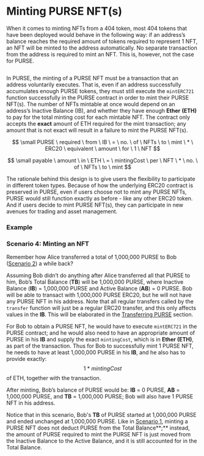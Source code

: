# Minting PURSE NFT(s)

When it comes to minting NFTs from a 404 token, most 404 tokens that have been deployed would behave in the following way: if an address’s balance reaches the required amount of tokens required to represent 1 NFT, an NFT will be minted to the address automatically. No separate transaction from the address is required to mint an NFT. This is, however, not the case for PURSE.

<figure><img src="../../../.gitbook/assets/purse404minting.png" alt=""><figcaption></figcaption></figure>

In PURSE, the minting of a PURSE NFT must be a transaction that an address voluntarily executes. That is, even if an address successfully accumulates enough PURSE tokens, they must still execute the `mintERC721` function successfully in the PURSE contract in order to mint their PURSE NFT(s). The number of NFTs mintable at once would depend on an address’s Inactive Balance (IB), and whether they have enough **Ether** **(ETH)** to pay for the total minting cost for each mintable NFT. The contract only accepts the **exact** amount of ETH required for the mint transaction; any amount that is not exact will result in a failure to mint the PURSE NFT(s).

$$
\small PURSE \ required \ from \ IB \ = \ no. \ of \ NFTs \ to \ mint \ * \ ERC20 \ equivalent \ amount \ for \ 1 \ NFT
$$

$$
\small payable \ amount \ in \ ETH \ = \ mintingCost \ per \ NFT \ * \ no. \ of \ NFTs \ to \ mint
$$

The rationale behind this design is to give users the flexibility to participate in different token types. Because of how the underlying ERC20 contract is preserved in PURSE, even if users choose not to mint any PURSE NFTs, PURSE would still function exactly as before - like any other ERC20 token. And if users decide to mint PURSE NFT(s), they can participate in new avenues for trading and asset management.

### Example

### Scenario 4: Minting an NFT

Remember how Alice transferred a total of 1,000,000 PURSE to Bob ([Scenario 2](accounting-of-balances.md#scenario-2-after-transfer-as-erc20)) a while back?

Assuming Bob didn’t do anything after Alice transferred all that PURSE to him, Bob’s Total Balance (**TB**) will be 1,000,000 PURSE, where Inactive Balance (**IB**) = 1,000,000 PURSE and Active Balance (**AB**) = 0 PURSE. Bob will be able to transact with 1,000,000 PURSE ERC20, but he will not have any PURSE NFT in his address. Note that all regular transfers called by the `transfer` function will just be a regular ERC20 transfer, and this only affects values in the **IB**. This will be elaborated in the [Transferring PURSE](transferring-purse.md) section.

For Bob to obtain a PURSE NFT, he would have to execute `mintERC721` in the PURSE contract; and he would also need to have an appropriate amount of PURSE in his **IB** and supply the exact `mintingCost`, which is in **Ether (ETH)**, as part of the transaction. Thus for Bob to successfully mint 1 PURSE NFT, he needs to have at least 1,000,000 PURSE in his **IB**, and he also has to provide exactly:$$1 \ * \ mintingCost$$ of ETH, together with the transaction.

After minting, Bob’s balance of PURSE would be: **IB** = 0 PURSE, **AB** = 1,000,000 PURSE, and **TB** = 1,000,000 PURSE; Bob will also have 1 PURSE NFT in his address.

Notice that in this scenario, Bob's **TB** of PURSE started at 1,000,000 PURSE and ended unchanged at 1,000,000 PURSE. Like in [Scenario 1](accounting-of-balances.md#scenario-1-before-and-after-minting), minting a PURSE NFT does not deduct PURSE from the Total Balance\*\*;\*\* instead, the amount of PURSE required to mint the PURSE NFT is just moved from the Inactive Balance to the Active Balance, and it is still accounted for in the Total Balance.
